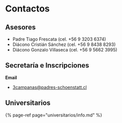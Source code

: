 # Contactos

## Asesores

* Padre Tiago Frescata \(cel. +56 9 3203 6374\)
* Diácono Cristián Sánchez \(cel. +56 9 8438 8293\)
* Diácono Gonzalo Villaseca \(cel. +56 9 5662 3995\)

## Secretaría e Inscripciones

**Email**

* 3campanas@padres-schoenstatt.cl

## Universitarios

{% page-ref page="universitarios/info.md" %}

